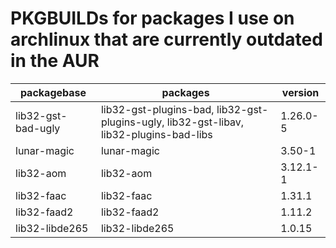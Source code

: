 # PKGBUILDs for packages I use on archlinux that are currently outdated in the AUR

| packagebase | packages | version |
|-------------|----------|---------
| lib32-gst-bad-ugly| lib32-gst-plugins-bad, lib32-gst-plugins-ugly, lib32-gst-libav, lib32-plugins-bad-libs | 1.26.0-5 |
| lunar-magic | lunar-magic | 3.50-1 |
| lib32-aom | lib32-aom | 3.12.1-1 |
| lib32-faac | lib32-faac | 1.31.1 |
| lib32-faad2 | lib32-faad2 | 1.11.2 |
| lib32-libde265 | lib32-libde265 | 1.0.15|
